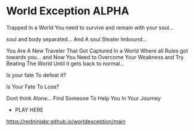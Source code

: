 # World Exception ALPHA

Trapped In a World You need to survive and remain with your soul...

soul and body separated... And A soul Stealer Imbound...

You Are A New Traveler That Got Captured In a World Where all Rules got towards you... and Now You Need to Overcome Your Weakness and Try Beating The World Until it gets back to normal... 

Is your fate To defeat it?

Is Your Fate To Lose?


Dont think Alone... Find Someone To Help You In Your Journey


* PLAY HERE

https://redninjabr.github.io/worldexception/main
